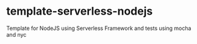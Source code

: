 # template-serverless-nodejs
Template for NodeJS using Serverless Framework and tests using mocha and nyc
